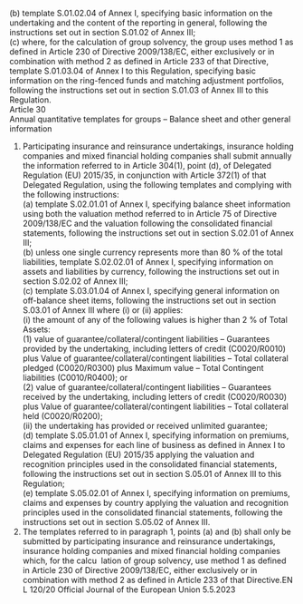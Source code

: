  
(b) template S.01.02.04 of Annex I, specifying basic information on the undertaking and the content of the reporting in 
general, following the instructions set out in section S.01.02 of Annex III;  
(c) where, for the calculation of group solvency, the group uses method 1 as defined in Article 230 of Directive 
2009/138/EC, either exclusively or in combination with method 2 as defined in Article 233 of that Directive, 
template S.01.03.04 of Annex I to this Regulation, specifying basic information on the ring-fenced funds and 
matching adjustment portfolios, following the instructions set out in section S.01.03 of Annex III to this Regulation.  
Article 30  
Annual quantitative templates for groups – Balance sheet and other general information  
1. Participating insurance and reinsurance undertakings, insurance holding companies and mixed financial holding 
companies shall submit annually the information referred to in Article 304(1), point (d), of Delegated Regulation (EU) 
2015/35, in conjunction with Article 372(1) of that Delegated Regulation, using the following templates and complying 
with the following instructions:  
(a) template S.02.01.01 of Annex I, specifying balance sheet information using both the valuation method referred to in 
Article 75 of Directive 2009/138/EC and the valuation following the consolidated financial statements, following the 
instructions set out in section S.02.01 of Annex III;  
(b) unless one single currency represents more than 80 % of the total liabilities, template S.02.02.01 of Annex I, 
specifying information on assets and liabilities by currency, following the instructions set out in section S.02.02 
of Annex III;  
(c) template S.03.01.04 of Annex I, specifying general information on off-balance sheet items, following the 
instructions set out in section S.03.01 of Annex III where (i) or (ii) applies:  
(i) the amount of any of the following values is higher than 2 % of Total Assets:  
(1) value of guarantee/collateral/contingent liabilities – Guarantees provided by the undertaking, including letters 
of credit (C0020/R0010) plus Value of guarantee/collateral/contingent liabilities – Total collateral pledged 
(C0020/R0300) plus Maximum value – Total Contingent liabilities (C0010/R0400); or  
(2) value of guarantee/collateral/contingent liabilities – Guarantees received by the undertaking, including letters 
of credit (C0020/R0030) plus Value of guarantee/collateral/contingent liabilities – Total collateral held 
(C0020/R0200);  
(ii) the undertaking has provided or received unlimited guarantee;  
(d) template S.05.01.01 of Annex I, specifying information on premiums, claims and expenses for each line of business 
as defined in Annex I to Delegated Regulation (EU) 2015/35 applying the valuation and recognition principles used 
in the consolidated financial statements, following the instructions set out in section S.05.01 of Annex III to this 
Regulation;  
(e) template S.05.02.01 of Annex I, specifying information on premiums, claims and expenses by country applying the 
valuation and recognition principles used in the consolidated financial statements, following the instructions set out 
in section S.05.02 of Annex III.  
2. The templates referred to in paragraph 1, points (a) and (b) shall only be submitted by participating insurance and 
reinsurance undertakings, insurance holding companies and mixed financial holding companies which, for the calcu ­
lation of group solvency, use method 1 as defined in Article 230 of Directive 2009/138/EC, either exclusively or in 
combination with method 2 as defined in Article 233 of that Directive.EN  L 120/20 Official Journal of the European Union 5.5.2023